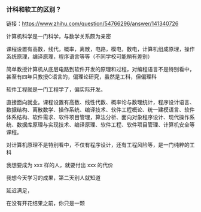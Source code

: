 

### 计科和软工的区别？


链接：https://www.zhihu.com/question/54766296/answer/141340726


计算机科学是一门科学，与数学关系颇为亲密

课程设置有高数，线代，概率，离散，电路，模电，数电，计算机组成原理，操作系统原理，编译原理，程序语言等等（不同学校可能稍有差别）

简单教授计算机从底层电路到软件开发的原理和过程，对编程语言不是特别看中，甚至有四年只教授C语言的，偏理论研究，虽然是工科，但偏理科


软件工程就是一门工程学了，偏实际开发。

直接面向就业。课程设置有高数、线性代数、概率论与数理统计，程序设计语言、数据结构、离散数学、操作系统、编译技术、软件工程概论、统一建模语言、软件体系结构、软件需求、软件项目管理，算法分析、面向对象程序设计、现代操作系统、数据库原理与实现技术、编译原理、软件工程、软件项目管理、计算机安全等课程。

对计算机原理不是特别看中，不仅有程序设计，还有工程风险等，是一门纯粹的工科


我想要成为 xxx 样的人，就要付出 xxx 的代价


我想今天学习的成果，第二天别人就知道


延迟满足，


在没有开花结果之前，你只是一颗